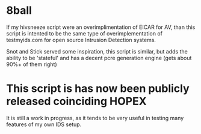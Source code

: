 8ball
=====

If my hivsneeze script were an overimplimentation of EICAR for AV, than this script is intented to be the same type of overimplementation of testmyids.com for open source Intrusion Detection systems.

Snot and Stick served some inspiration, this script is similar, but adds the ability to be 'stateful' and has a decent pcre generation engine (gets about 90%+ of them right)

This script is has now been publicly released coinciding HOPEX
=====
It is still a work in progress, as it tends to be very useful in testing many features of my own IDS setup.
